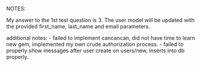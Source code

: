 NOTES:

My answer to the 1st test question is 3. The user model will be updated with the provided first_name, last_name and email
parameters.

additional notes: 
    - failed to implement cancancan, did not have time to learn new gem, implemented my own crude authorization process.
    - failed to properly show messages after user create on users/new, inserts into db properly.